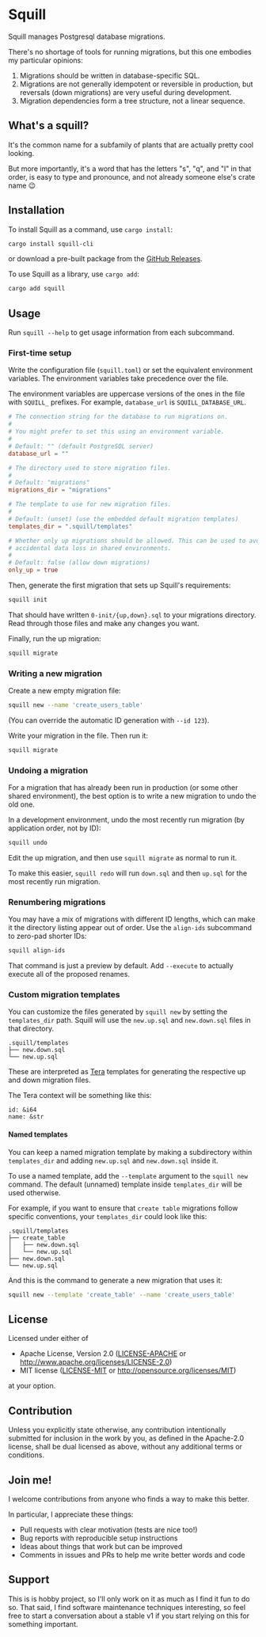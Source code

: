 # Squill

Squill manages Postgresql database migrations.

There's no shortage of tools for running migrations, but this one embodies my
particular opinions:

1. Migrations should be written in database-specific SQL.
2. Migrations are not generally idempotent or reversible in production, but
   reversals (down migrations) are very useful during development.
3. Migration dependencies form a tree structure, not a linear sequence.

## What's a squill?

It's the common name for a subfamily of plants that are actually pretty cool looking.

But more importantly, it's a word that has the letters "s", "q", and "l" in
that order, is easy to type and pronounce, and not already someone else's crate
name 😉

## Installation

To install Squill as a command, use `cargo install`:

```bash
cargo install squill-cli
```

or download a pre-built package from the [GitHub Releases].

[GitHub Releases]: https://github.com/jdkaplan/squill/releases?q=squill-cli

To use Squill as a library, use `cargo add`:

```bash
cargo add squill
```

## Usage

Run `squill --help` to get usage information from each subcommand.

### First-time setup

Write the configuration file (`squill.toml`) or set the equivalent environment
variables. The environment variables take precedence over the file.

The environment variables are uppercase versions of the ones in the file with
`SQUILL_` prefixes. For example, `database_url` is `SQUILL_DATABASE_URL`.

```toml
# The connection string for the database to run migrations on.
#
# You might prefer to set this using an environment variable.
#
# Default: "" (default PostgreSQL server)
database_url = ""

# The directory used to store migration files.
#
# Default: "migrations"
migrations_dir = "migrations"

# The template to use for new migration files.
#
# Default: (unset) (use the embedded default migration templates)
templates_dir = ".squill/templates"

# Whether only up migrations should be allowed. This can be used to avoid
# accidental data loss in shared environments.
#
# Default: false (allow down migrations)
only_up = true
```

Then, generate the first migration that sets up Squill's requirements:

```bash
squill init
```

That should have written `0-init/{up,down}.sql` to your migrations directory.
Read through those files and make any changes you want.

Finally, run the up migration:

```bash
squill migrate
```

### Writing a new migration

Create a new empty migration file:

```bash
squill new --name 'create_users_table'
```

(You can override the automatic ID generation with `--id 123`).

Write your migration in the file. Then run it:

```bash
squill migrate
```

### Undoing a migration

For a migration that has already been run in production (or some other shared
environment), the best option is to write a new migration to undo the old one.

In a development environment, undo the most recently run migration (by
application order, not by ID):

```bash
squill undo
```

Edit the up migration, and then use `squill migrate` as normal to run it.

To make this easier, `squill redo` will run `down.sql` and then `up.sql` for the
most recently run migration.

### Renumbering migrations

You may have a mix of migrations with different ID lengths, which can make it
the directory listing appear out of order. Use the `align-ids` subcommand to
zero-pad shorter IDs:

```bash
squill align-ids
```

That command is just a preview by default. Add `--execute` to actually execute
all of the proposed renames.

### Custom migration templates

You can customize the files generated by `squill new` by setting the
`templates_dir` path. Squill will use the `new.up.sql` and `new.down.sql` files
in that directory.

```
.squill/templates
├── new.down.sql
└── new.up.sql
```

These are interpreted as [Tera] templates for generating the respective up and
down migration files.

[Tera]: https://tera.netlify.app/

The Tera context will be something like this:
```
id: &i64
name: &str
```

#### Named templates

You can keep a named migration template by making a subdirectory within
`templates_dir` and adding `new.up.sql` and `new.down.sql` inside it.

To use a named template, add the `--template` argument to the `squill new`
command. The default (unnamed) template inside `templates_dir` will be used
otherwise.

For example, if you want to ensure that `create table` migrations follow
specific conventions, your `templates_dir` could look like this:

```
.squill/templates
├── create_table
│   ├── new.down.sql
│   └── new.up.sql
├── new.down.sql
└── new.up.sql
```

And this is the command to generate a new migration that uses it:

```bash
squill new --template 'create_table' --name 'create_users_table'
```

## License

Licensed under either of

 * Apache License, Version 2.0
   ([LICENSE-APACHE](LICENSE-APACHE) or http://www.apache.org/licenses/LICENSE-2.0)
 * MIT license
   ([LICENSE-MIT](LICENSE-MIT) or http://opensource.org/licenses/MIT)

at your option.

## Contribution

Unless you explicitly state otherwise, any contribution intentionally submitted
for inclusion in the work by you, as defined in the Apache-2.0 license, shall be
dual licensed as above, without any additional terms or conditions.

## Join me!

I welcome contributions from anyone who finds a way to make this better.

In particular, I appreciate these things:
- Pull requests with clear motivation (tests are nice too!)
- Bug reports with reproducible setup instructions
- Ideas about things that work but can be improved
- Comments in issues and PRs to help me write better words and code

## Support

This is is hobby project, so I'll only work on it as much as I find it fun to
do so. That said, I find software maintenance techniques interesting, so feel
free to start a conversation about a stable v1 if you start relying on this for
something important.
